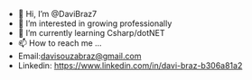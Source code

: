 - 👋 Hi, I’m @DaviBraz7
- 👀 I’m interested in growing professionally
- 🌱 I’m currently learning Csharp/dotNET
- 📫 How to reach me ...
- Email:davisouzabraz@gmail.com
- Linkedin: https://www.linkedin.com/in/davi-braz-b306a81a2

<!---
DaviBraz7/DaviBraz7 is a ✨ special ✨ repository because its `README.md` (this file) appears on your GitHub profile.
You can click the Preview link to take a look at your changes.
--->
